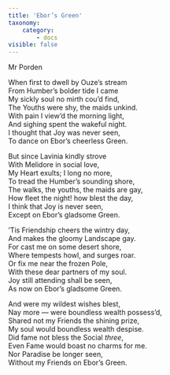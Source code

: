 ```yaml
---
title: 'Ebor’s Green'
taxonomy:
    category:
        - docs
visible: false
---
```


<div class="author">Mr Porden</div>
  
When first to dwell by Ouze’s stream  
From Humber’s bolder tide I came  
My sickly soul no mirth cou’d find,  
The Youths were shy, the maids unkind.  
With pain I view’d the morning light,  
And sighing spent the wakeful night.  
I thought that Joy was never seen,  
To dance on Ebor’s cheerless Green.  
  
But since Lavinia kindly strove  
With Melidore in social love,  
My Heart exults; I long no more,  
To tread the Humber’s sounding shore,  
The walks, the youths, the maids are gay,  
How fleet the night! how blest the day,  
I think that Joy is never seen,  
Except on Ebor’s gladsome Green.  
  
’Tis Friendship cheers the wintry day,  
And makes the gloomy Landscape gay.  
For cast me on some desert shore,  
Where tempests howl, and surges roar.  
Or fix me near the frozen Pole,  
With these dear partners of my soul.  
Joy still attending shall be seen,  
As now on Ebor’s gladsome Green.  
  
And were my wildest wishes blest,  
Nay more — were boundless wealth possess’d,  
Shared not my Friends the shining prize,  
My soul would boundless wealth despise.  
Did fame not bless the Social *three*,  
Even Fame would boast no charms for me.  
Nor Paradise be longer seen,  
Without my Friends on Ebor’s Green.